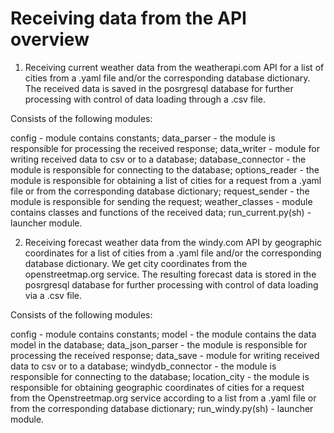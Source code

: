 # Receiving data from the API overview
1. Receiving current weather data from the weatherapi.com API for a list of cities from a .yaml file and/or the corresponding database dictionary. The received data is saved in the posrgresql database for further processing with control of data loading through a .csv file.

Consists of the following modules:

config - module contains constants;
data_parser - the module is responsible for processing the received response;
data_writer - module for writing received data to csv or to a database;
database_connector - the module is responsible for connecting to the database;
options_reader - the module is responsible for obtaining a list of cities for a request from a .yaml file or from the corresponding database dictionary;
request_sender - the module is responsible for sending the request;
weather_classes - module contains classes and functions of the received data;
run_current.py(sh) - launcher module.

2. Receiving forecast weather data from the windy.com API by geographic coordinates for a list of cities from a .yaml file and/or the corresponding database dictionary. We get city coordinates from the openstreetmap.org service. The resulting forecast data is stored in the posrgresql database for further processing with control of data loading via a .csv file.

Consists of the following modules:

config - module contains constants;
model - the module contains the data model in the database;
data_json_parser - the module is responsible for processing the received response;
data_save - module for writing received data to csv or to a database;
windydb_connector - the module is responsible for connecting to the database;
location_city - the module is responsible for obtaining geographic coordinates of cities for a request from the Openstreetmap.org service according to a list from a .yaml file or from the corresponding database dictionary;
run_windy.py(sh) - launcher module.
